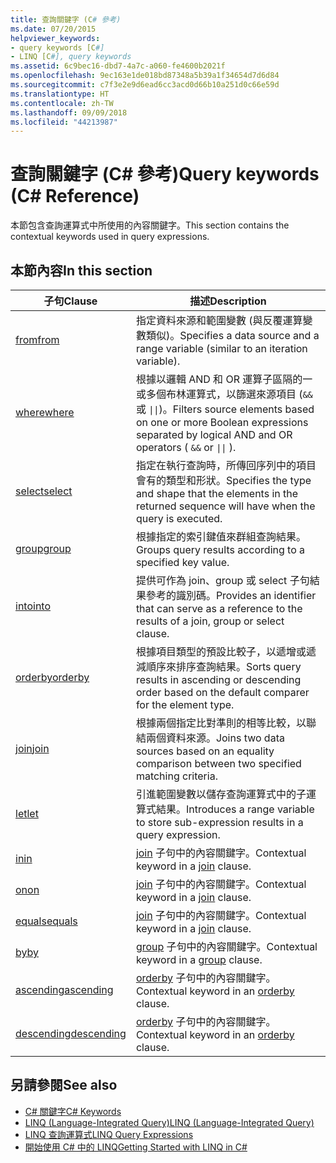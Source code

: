 ```yaml
---
title: 查詢關鍵字 (C# 參考)
ms.date: 07/20/2015
helpviewer_keywords:
- query keywords [C#]
- LINQ [C#], query keywords
ms.assetid: 6c9bec16-dbd7-4a7c-a060-fe4600b2021f
ms.openlocfilehash: 9ec163e1de018bd87348a5b39a1f34654d7d6d84
ms.sourcegitcommit: c7f3e2e9d6ead6cc3acd0d66b10a251d0c66e59d
ms.translationtype: HT
ms.contentlocale: zh-TW
ms.lasthandoff: 09/09/2018
ms.locfileid: "44213987"
---
```

# <a name="query-keywords-c-reference"></a><span data-ttu-id="2ab5e-102">查詢關鍵字 (C# 參考)</span><span class="sxs-lookup"><span data-stu-id="2ab5e-102">Query keywords (C# Reference)</span></span>

<span data-ttu-id="2ab5e-103">本節包含查詢運算式中所使用的內容關鍵字。</span><span class="sxs-lookup"><span data-stu-id="2ab5e-103">This section contains the contextual keywords used in query expressions.</span></span>

## <a name="in-this-section"></a><span data-ttu-id="2ab5e-104">本節內容</span><span class="sxs-lookup"><span data-stu-id="2ab5e-104">In this section</span></span>

|<span data-ttu-id="2ab5e-105">子句</span><span class="sxs-lookup"><span data-stu-id="2ab5e-105">Clause</span></span>|<span data-ttu-id="2ab5e-106">描述</span><span class="sxs-lookup"><span data-stu-id="2ab5e-106">Description</span></span>|
|------------|-----------------|
|[<span data-ttu-id="2ab5e-107">from</span><span class="sxs-lookup"><span data-stu-id="2ab5e-107">from</span></span>](from-clause.md)|<span data-ttu-id="2ab5e-108">指定資料來源和範圍變數 (與反覆運算變數類似)。</span><span class="sxs-lookup"><span data-stu-id="2ab5e-108">Specifies a data source and a range variable (similar to an iteration variable).</span></span>|
|[<span data-ttu-id="2ab5e-109">where</span><span class="sxs-lookup"><span data-stu-id="2ab5e-109">where</span></span>](where-clause.md)|<span data-ttu-id="2ab5e-110">根據以邏輯 AND 和 OR 運算子區隔的一或多個布林運算式，以篩選來源項目 (`&&` 或 <code>&#124;&#124;</code>)。</span><span class="sxs-lookup"><span data-stu-id="2ab5e-110">Filters source elements based on one or more Boolean expressions separated by logical AND and OR operators ( `&&` or <code>&#124;&#124;</code> ).</span></span>|
|[<span data-ttu-id="2ab5e-111">select</span><span class="sxs-lookup"><span data-stu-id="2ab5e-111">select</span></span>](select-clause.md)|<span data-ttu-id="2ab5e-112">指定在執行查詢時，所傳回序列中的項目會有的類型和形狀。</span><span class="sxs-lookup"><span data-stu-id="2ab5e-112">Specifies the type and shape that the elements in the returned sequence will have when the query is executed.</span></span>|
|[<span data-ttu-id="2ab5e-113">group</span><span class="sxs-lookup"><span data-stu-id="2ab5e-113">group</span></span>](group-clause.md)|<span data-ttu-id="2ab5e-114">根據指定的索引鍵值來群組查詢結果。</span><span class="sxs-lookup"><span data-stu-id="2ab5e-114">Groups query results according to a specified key value.</span></span>|
|[<span data-ttu-id="2ab5e-115">into</span><span class="sxs-lookup"><span data-stu-id="2ab5e-115">into</span></span>](into.md)|<span data-ttu-id="2ab5e-116">提供可作為 join、group 或 select 子句結果參考的識別碼。</span><span class="sxs-lookup"><span data-stu-id="2ab5e-116">Provides an identifier that can serve as a reference to the results of a join, group or select clause.</span></span>|
|[<span data-ttu-id="2ab5e-117">orderby</span><span class="sxs-lookup"><span data-stu-id="2ab5e-117">orderby</span></span>](orderby-clause.md)|<span data-ttu-id="2ab5e-118">根據項目類型的預設比較子，以遞增或遞減順序來排序查詢結果。</span><span class="sxs-lookup"><span data-stu-id="2ab5e-118">Sorts query results in ascending or descending order based on the default comparer for the element type.</span></span>|
|[<span data-ttu-id="2ab5e-119">join</span><span class="sxs-lookup"><span data-stu-id="2ab5e-119">join</span></span>](join-clause.md)|<span data-ttu-id="2ab5e-120">根據兩個指定比對準則的相等比較，以聯結兩個資料來源。</span><span class="sxs-lookup"><span data-stu-id="2ab5e-120">Joins two data sources based on an equality comparison between two specified matching criteria.</span></span>|
|[<span data-ttu-id="2ab5e-121">let</span><span class="sxs-lookup"><span data-stu-id="2ab5e-121">let</span></span>](let-clause.md)|<span data-ttu-id="2ab5e-122">引進範圍變數以儲存查詢運算式中的子運算式結果。</span><span class="sxs-lookup"><span data-stu-id="2ab5e-122">Introduces a range variable to store sub-expression results in a query expression.</span></span>|
|[<span data-ttu-id="2ab5e-123">in</span><span class="sxs-lookup"><span data-stu-id="2ab5e-123">in</span></span>](in.md)|<span data-ttu-id="2ab5e-124">[join](join-clause.md) 子句中的內容關鍵字。</span><span class="sxs-lookup"><span data-stu-id="2ab5e-124">Contextual keyword in a [join](join-clause.md) clause.</span></span>|
|[<span data-ttu-id="2ab5e-125">on</span><span class="sxs-lookup"><span data-stu-id="2ab5e-125">on</span></span>](on.md)|<span data-ttu-id="2ab5e-126">[join](join-clause.md) 子句中的內容關鍵字。</span><span class="sxs-lookup"><span data-stu-id="2ab5e-126">Contextual keyword in a [join](join-clause.md) clause.</span></span>|
|[<span data-ttu-id="2ab5e-127">equals</span><span class="sxs-lookup"><span data-stu-id="2ab5e-127">equals</span></span>](equals.md)|<span data-ttu-id="2ab5e-128">[join](join-clause.md) 子句中的內容關鍵字。</span><span class="sxs-lookup"><span data-stu-id="2ab5e-128">Contextual keyword in a [join](join-clause.md) clause.</span></span>|
|[<span data-ttu-id="2ab5e-129">by</span><span class="sxs-lookup"><span data-stu-id="2ab5e-129">by</span></span>](by.md)|<span data-ttu-id="2ab5e-130">[group](group-clause.md) 子句中的內容關鍵字。</span><span class="sxs-lookup"><span data-stu-id="2ab5e-130">Contextual keyword in a [group](group-clause.md) clause.</span></span>|
|[<span data-ttu-id="2ab5e-131">ascending</span><span class="sxs-lookup"><span data-stu-id="2ab5e-131">ascending</span></span>](ascending.md)|<span data-ttu-id="2ab5e-132">[orderby](orderby-clause.md) 子句中的內容關鍵字。</span><span class="sxs-lookup"><span data-stu-id="2ab5e-132">Contextual keyword in an [orderby](orderby-clause.md) clause.</span></span>|
|[<span data-ttu-id="2ab5e-133">descending</span><span class="sxs-lookup"><span data-stu-id="2ab5e-133">descending</span></span>](descending.md)|<span data-ttu-id="2ab5e-134">[orderby](orderby-clause.md) 子句中的內容關鍵字。</span><span class="sxs-lookup"><span data-stu-id="2ab5e-134">Contextual keyword in an [orderby](orderby-clause.md) clause.</span></span>|

## <a name="see-also"></a><span data-ttu-id="2ab5e-135">另請參閱</span><span class="sxs-lookup"><span data-stu-id="2ab5e-135">See also</span></span>

- [<span data-ttu-id="2ab5e-136">C# 關鍵字</span><span class="sxs-lookup"><span data-stu-id="2ab5e-136">C# Keywords</span></span>](index.md)
- [<span data-ttu-id="2ab5e-137">LINQ (Language-Integrated Query)</span><span class="sxs-lookup"><span data-stu-id="2ab5e-137">LINQ (Language-Integrated Query)</span></span>](../../programming-guide/concepts/linq/index.md)
- [<span data-ttu-id="2ab5e-138">LINQ 查詢運算式</span><span class="sxs-lookup"><span data-stu-id="2ab5e-138">LINQ Query Expressions</span></span>](../../../csharp/programming-guide/linq-query-expressions/index.md)
- [<span data-ttu-id="2ab5e-139">開始使用 C# 中的 LINQ</span><span class="sxs-lookup"><span data-stu-id="2ab5e-139">Getting Started with LINQ in C#</span></span>](../../../csharp/programming-guide/concepts/linq/getting-started-with-linq.md)